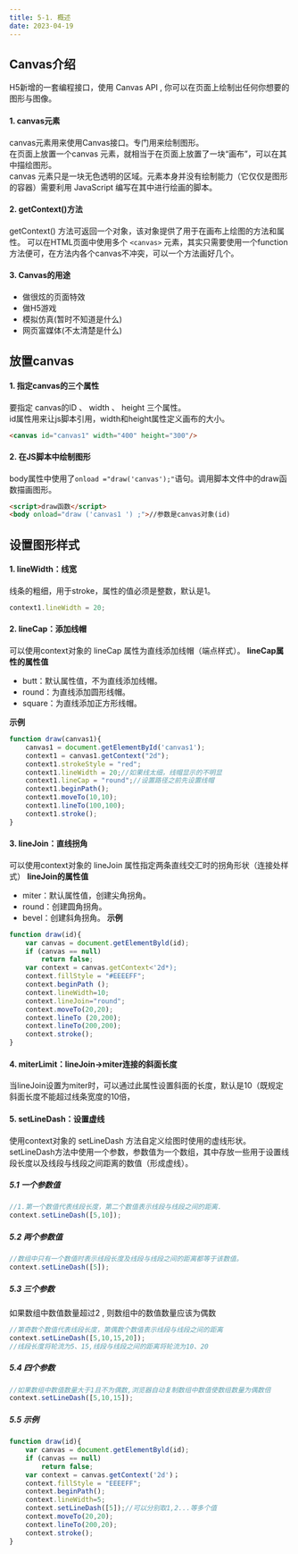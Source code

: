 ```yaml
---
title: 5-1. 概述
date: 2023-04-19
---
```


## Canvas介绍
H5新增的一套编程接口，使用 Canvas API , 你可以在页面上绘制出任何你想要的图形与图像。
#### 1. canvas元素
canvas元素用来使用Canvas接口。专门用来绘制图形。  
在页面上放置一个canvas 元素，就相当于在页面上放置了一块“画布”，可以在其中描绘图形。  
canvas 元素只是一块无色透明的区域。元素本身并没有绘制能力（它仅仅是图形的容器）需要利用 JavaScript 编写在其中进行绘画的脚本。

#### 2. getContext()方法
getContext() 方法可返回一个对象，该对象提供了用于在画布上绘图的方法和属性。
可以在HTML页面中使用多个 `<canvas>` 元素，其实只需要使用一个function方法便可，在方法内各个canvas不冲突，可以一个方法画好几个。

#### 3. Canvas的用途
- 做很炫的页面特效
- 做H5游戏
- 模拟仿真(暂时不知道是什么)
- 网页富媒体(不太清楚是什么)

## 放置canvas
#### 1. 指定canvas的三个属性
要指定 canvas的ID 、 width 、 height 三个属性。  
id属性用来让js脚本引用，width和height属性定义画布的大小。
```html
<canvas id="canvas1" width="400" height="300"/>
```
#### 2. 在JS脚本中绘制图形
body属性中使用了`onload ="draw('canvas');"`语句。调用脚本文件中的draw函数描画图形。
```html
<script>draw函数</script>
<body onload="draw ('canvas1 ') ;">//参数是canvas对象(id)
```

## 设置图形样式
#### 1. lineWidth：线宽
线条的粗细，用于stroke，属性的值必须是整数，默认是1。
```js
context1.lineWidth = 20;
```
#### 2. lineCap：添加线帽
可以使用context对象的 lineCap 属性为直线添加线帽（端点样式）。
**lineCap属性的属性值**
- butt：默认属性值，不为直线添加线帽。
- round：为直线添加圆形线帽。
- square：为直线添加正方形线帽。

**示例**
```js
function draw(canvas1){
    canvas1 = document.getElementById('canvas1');
    context1 = canvas1.getContext("2d");
    context1.strokeStyle = "red";
    context1.lineWidth = 20;//如果线太细，线帽显示的不明显
    context1.lineCap = "round";//设置路径之前先设置线帽
    context1.beginPath();
    context1.moveTo(10,10);
    context1.lineTo(100,100);
    context1.stroke();
}  
```

#### 3. lineJoin：直线拐角
可以使用context对象的 lineJoin 属性指定两条直线交汇时的拐角形状（连接处样式）
**lineJoin的属性值**
- miter：默认属性值，创建尖角拐角。
- round：创建圆角拐角。
- bevel：创建斜角拐角。
**示例**
```js
function draw(id){
    var canvas = document.getElementByld(id);
    if (canvas == null)
        return false;
    var context = canvas.getContext<'2d*);
    context.fillStyle = "#EEEEFF";
    context.beginPath ();
    context.lineWidth=10;
    context.lineJoin="round";
    context.moveTo(20,20);
    context.lineTo (20,200);
    context.lineTo(200,200);
    context.stroke();
}   
```

#### 4. miterLimit：lineJoin->miter连接的斜面长度
当lineJoin设置为miter时，可以通过此属性设置斜面的长度，默认是10（既规定斜面长度不能超过线条宽度的10倍，

#### 5. setLineDash：设置虚线
使用context对象的 setLineDash 方法自定义绘图时使用的虚线形状。  
setLineDash方法中使用一个参数，参数值为一个数组，其中存放一些用于设置线段长度以及线段与线段之间距离的数值（形成虚线）。

##### 5.1 一个参数值
```js
//1.第一个数值代表线段长度，第二个数值表示线段与线段之间的距离.
context.setLineDash([5,10]);
```

##### 5.2 两个参数值
```js
//数组中只有一个数值时表示线段长度及线段与线段之间的距离都等于该数值。
context.setLineDash([5]);
```


##### 5.3 三个参数
如果数组中数值数量超过2 , 则数组中的数值数量应该为偶数
```js
//第奇数个数值代表线段长度，第偶数个数值表示线段与线段之间的距离
context.setLineDash([5,10,15,20]);
//线段长度将轮流为5、15,线段与线段之间的距离将轮流为10、20
```

##### 5.4 四个参数
```js
//如果数组中数值数量大于1且不为偶数,浏览器自动复制数组中数值使数组数量为偶数倍
context.setLineDash([5,10,15]);
```

##### 5.5 示例
```js
function draw(id){
    var canvas = document.getElementByld(id);
    if (canvas == null)
        return false;
    var context = canvas.getContext('2d')；
    context.fillStyle = "EEEEFF";
    context.beginPath();
    context.lineWidth=5;
    context.setLineDash([5]);//可以分别取1,2...等多个值
    context.moveTo(20,20);
    context.lineTo(200,20);
    context.stroke();
}    
```